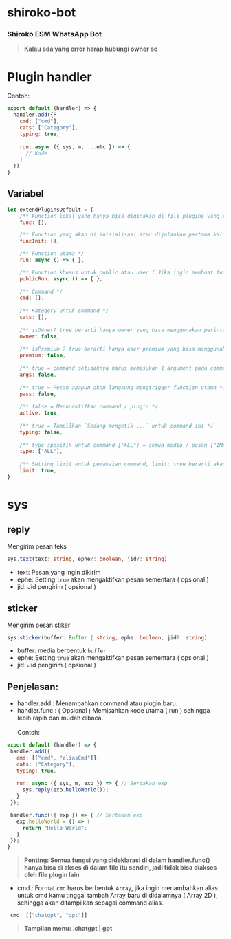 # shiroko-bot


### Shiroko ESM WhatsApp Bot

> **Kalau ada yang error harap hubungi owner sc**

# Plugin handler

Contoh:

```Javascript
export default (handler) => {
  handler.add({P
    cmd: ["cmd"],
    cats: ["Category"],
    typing: true,
    
    run: async ({ sys, m, ...etc }) => {
      // Kode
    }
  })
}
```

## Variabel
```Javascript
let extendPluginsDefault = {
    /** Function lokal yang hanya bisa diginakan di file plugins yang sama */
    func: [],

    /** Function yang akan di inisialisasi atau dijalankan pertama kali ketika ada perintah seperti .menu */
    funcInit: [],

    /** Function utama */
    run: async () => { },

    /** Function khusus untuk public atau user ( Jika ingin membuat function khsus untuk user / public yang berbeda dengan owner ) */
    publicRun: async () => { },
    
    /** Command */
    cmd: [],
    
    /** Kategory untuk command */
    cats: [],
    
    /** isOwner? true berarti hanya owner yang bisa menggunakan perintah tertentu */
    owner: false,
    
    /** isPremium ? true berarti hanya user premium yang bisa menggunakan */
    premium: false,
    
    /** true = command setidaknya harus memasukan 1 argument pada commandnya */
    args: false,
    
    /** true = Pesan apapun akan langsung mengtrigger function utama */
    pass: false,
    
    /** false = Menonaktifkan command / plugin */
    active: true,
    
    /** true = Tampilkan `Sedang mengetik ...` untuk command ini */
    typing: false,
    
    /** type spesifik untuk command ["ALL"] = semua media / pesan ["IMAGE", "VIDEO", "STICKER", "ALL", "AUDIO"] */
    type: ["ALL"],
    
    /** Setting limit untuk pemakaian command, limit: true berarti akan mengurangi 1 limit setiap user menjalankan fitur, limit: 5 berarti mengurangi 5 limit */
    limit: true,
}
```

# sys
## reply
  Mengirim pesan teks
  ```Typescript
  sys.text(text: string, ephe?: boolean, jid?: string)
  ```
  - text: Pesan yang ingin dikirim
  - ephe: Setting `true` akan mengaktifkan pesan sementara ( opsional )
  - jid: Jid pengirim ( opsional )
   
## sticker
  Mengirim pesan stiker
  ```Typescript
  sys.sticker(buffer: Buffer | string, ephe: boolean, jid?: string)
  ```
  - buffer: media berbentuk `buffer`
  - ephe: Setting `true` akan mengaktifkan pesan sementara ( opsional )
  - jid: Jid pengirim ( opsional )

## Penjelasan:
 - handler.add : Menambahkan command atau plugin baru.
 - handler.func : ( Opsional ) Memisahkan kode utama ( run ) sehingga lebih rapih dan mudah dibaca.<br><br>
 Contoh:
 ```Javascript
export default (handler) => {
  handler.add({
    cmd: [["cmd", "aliasCmd"]],
    cats: ["Category"],
    typing: true,
    
    run: async ({ sys, m, exp }) => { // Sertakan exp
      sys.reply(exp.helloWorld());
    }
  });

  handler.func(({ exp }) => { // Sertakan exp
    exp.helloWorld = () => {
      return "Hello World";
    }
  });
}
 ```

 > **Penting: Semua fungsi yang dideklarasi di dalam handler.func() hanya bisa di akses di dalam file itu sendiri, jadi tidak bisa diakses oleh file plugin lain**

 - cmd : Format `cmd` harus berbentuk `Array`, jika ingin menambahkan alias untuk cmd kamu tinggal tambah Array baru di didalamnya ( Array 2D ), sehingga akan ditampilkan sebagai command alias.
```Javascript
 cmd: [["chatgpt", "gpt"]]
 ```
> **Tampilan menu: .chatgpt | gpt**